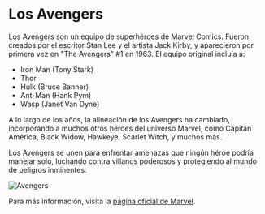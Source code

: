 # Los Avengers

Los Avengers son un equipo de superhéroes de Marvel Comics. Fueron creados por el escritor Stan Lee y el artista Jack Kirby, y aparecieron por primera vez en "The Avengers" #1 en 1963. El equipo original incluía a:

- Iron Man (Tony Stark)
- Thor
- Hulk (Bruce Banner)
- Ant-Man (Hank Pym)
- Wasp (Janet Van Dyne)

A lo largo de los años, la alineación de los Avengers ha cambiado, incorporando a muchos otros héroes del universo Marvel, como Capitán América, Black Widow, Hawkeye, Scarlet Witch, y muchos más.

Los Avengers se unen para enfrentar amenazas que ningún héroe podría manejar solo, luchando contra villanos poderosos y protegiendo al mundo de peligros inminentes.

![Avengers](https://example.com/avengers-image.jpg)

Para más información, visita la [página oficial de Marvel](https://www.marvel.com/avengers).
